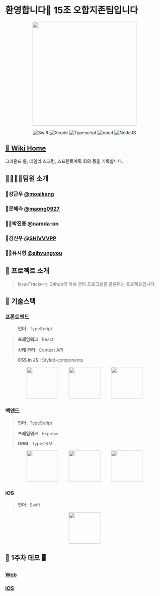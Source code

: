 # 환영합니다🙌 15조 오합지존팀입니다

<p align="center">
<img  src = "https://user-images.githubusercontent.com/60877502/97580947-4fd7d380-1a37-11eb-8155-990e1feb2efb.png  "  height="330px" ></img> </p>

<div align="center" style="margin-top : 10px ">

![Swift](https://img.shields.io/badge/swift-v5.1-orange?logo=swift)
![Xcode](https://img.shields.io/badge/xcode-v12.1-blue?logo=xcode)
![Typescript](https://img.shields.io/badge/typescript-v4.0.3-white?logo=typescript)
![react](https://img.shields.io/badge/react-0.0-9cf?logo=react)
![NodeJS](https://img.shields.io/badge/node.js-v12.18.3-green?logo=node.js)

</div>

## [🏡 Wiki Home](https://github.com/boostcamp-2020/IssueTracker-15/wiki)
그라운드 룰, 데일리 스크럼, 스프린트계획 회의 등을 기록합니다.  

## 👨‍👨‍👧‍👦팀원 소개

### 🗿강근우 [@moaikang](https://github.com/moaikang)

### 👸문혜라 [@maong0927](https://github.com/maong0927)

### 🙇‍♂️박진용 [@namda-on](https://github.com/namda-on)

### 😬김신우 [@SHIVVVPP](https://github.com/SHIVVVPP)

### 🤦‍♂️유시형 [@sihyungyou](https://github.com/sihyungyou)

## 📌 프로젝트 소개

> IssueTracker는 Github의 이슈 관리 프로그램을 클론하는 프로젝트입니다.

## 📌 기술스택

### 프론트엔드

> **언어** : TypeScript

> **프레임워크** : React

> **상태 관리** : Context API

> **CSS in JS** : Styled-components

<p align="center">
<img src = "https://noticon-static.tammolo.com/dgggcrkxq/image/upload/v1566913457/noticon/eh4d0dnic4n1neth3fui.png" height="100px" style='margin-right:30px'>
<img src = "https://noticon-static.tammolo.com/dgggcrkxq/image/upload/v1566557331/noticon/d5hqar2idkoefh6fjtpu.png" height="100px" style='margin-right:30px'>
<img src = 
"https://noticon-static.tammolo.com/dgggcrkxq/image/upload/v1568851518/noticon/lwj3hr9v1yoheimtwc1w.png" height="100px">
</p>

### 백엔드

> **언어** : TypeScript

> **프레임워크** : Express

> **ORM** : TypeORM

<p align="center">
<img src = "https://noticon-static.tammolo.com/dgggcrkxq/image/upload/v1566913457/noticon/eh4d0dnic4n1neth3fui.png" height="100px" style='margin-right:30px'>

<img src="https://noticon-static.tammolo.com/dgggcrkxq/image/upload/v1597622806/noticon/avedhz3pvaij65k3ztar.png" height="100px"  style='margin-right:30px'>

<img src="https://noticon-static.tammolo.com/dgggcrkxq/image/upload/v1566919128/noticon/fz6iy5qe3gtdyfxompyy.png" height="100px">
</p>

### iOS

> **언어** : Swift

<p align = "center">
<img src="https://noticon-static.tammolo.com/dgggcrkxq/image/upload/v1582581609/noticon/cczbpahp5od6voerbvwr.svg" height = "100px">
</p>

## 📌 1주차 데모 🖥

### [Web](http://118.67.133.155:3000/)

### [iOS](https://youtu.be/4jwzIijJ9fo)
